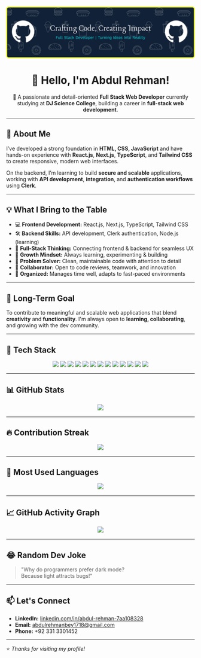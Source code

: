 <p align="center">
  <img src="https://raw.githubusercontent.com/AbdulRehman817/AbdulRehman817/main/header.png" alt="Banner" />
</p>

<h1 align="center">👋 Hello, I'm Abdul Rehman!</h1>

<p align="center">
  🚀 A passionate and detail-oriented <b>Full Stack Web Developer</b> currently studying at <b>DJ Science College</b>, building a career in <b>full-stack web development</b>.
</p>

---

## 🌟 About Me
I’ve developed a strong foundation in **HTML, CSS, JavaScript** and have hands-on experience with **React.js**, **Next.js**, **TypeScript**, and **Tailwind CSS** to create responsive, modern web interfaces.  

On the backend, I’m learning to build **secure and scalable** applications, working with **API development**, **integration**, and **authentication workflows** using **Clerk**.

---

## 💡 What I Bring to the Table
- 💻 **Frontend Development:** React.js, Next.js, TypeScript, Tailwind CSS  
- 🛠️ **Backend Skills:** API development, Clerk authentication, Node.js (learning)  
- 🔄 **Full-Stack Thinking:** Connecting frontend & backend for seamless UX  
- 🧠 **Growth Mindset:** Always learning, experimenting & building  
- 🧩 **Problem Solver:** Clean, maintainable code with attention to detail  
- 🤝 **Collaborator:** Open to code reviews, teamwork, and innovation  
- 📅 **Organized:** Manages time well, adapts to fast-paced environments  

---

## 🎯 Long-Term Goal
To contribute to meaningful and scalable web applications that blend **creativity** and **functionality**. I'm always open to **learning, collaborating**, and growing with the dev community.

---

## 🧰 Tech Stack
<p align="center">
  <img src="https://img.shields.io/badge/HTML5-E34F26?style=for-the-badge&logo=html5&logoColor=white" />
  <img src="https://img.shields.io/badge/CSS3-1572B6?style=for-the-badge&logo=css3&logoColor=white" />
  <img src="https://img.shields.io/badge/JavaScript-F7DF1E?style=for-the-badge&logo=javascript&logoColor=black" />
  <img src="https://img.shields.io/badge/React-20232A?style=for-the-badge&logo=react&logoColor=61DAFB" />
  <img src="https://img.shields.io/badge/Next.js-000000?style=for-the-badge&logo=nextdotjs&logoColor=white" />
  <img src="https://img.shields.io/badge/TypeScript-3178C6?style=for-the-badge&logo=typescript&logoColor=white" />
  <img src="https://img.shields.io/badge/Tailwind_CSS-38B2AC?style=for-the-badge&logo=tailwind-css&logoColor=white" />
  <img src="https://img.shields.io/badge/Node.js-339933?style=for-the-badge&logo=nodedotjs&logoColor=white" />
  <img src="https://img.shields.io/badge/Express.js-000000?style=for-the-badge&logo=express&logoColor=white" />
  <img src="https://img.shields.io/badge/MongoDB-4EA94B?style=for-the-badge&logo=mongodb&logoColor=white" />
  <img src="https://img.shields.io/badge/Firebase-FFCA28?style=for-the-badge&logo=firebase&logoColor=black" />
  <img src="https://img.shields.io/badge/Git-F05032?style=for-the-badge&logo=git&logoColor=white" />
  <img src="https://img.shields.io/badge/GitHub-181717?style=for-the-badge&logo=github&logoColor=white" />
</p>

---

## 📊 GitHub Stats
<p align="center">
  <img src="https://github-readme-stats.vercel.app/api?username=AbdulRehman817&show_icons=true&theme=github_dark&hide_border=true" />
</p>

---

## 🔥 Contribution Streak
<p align="center">
  <img src="https://github-readme-streak-stats.herokuapp.com/?user=AbdulRehman817&theme=dracula&hide_border=true" />
</p>

---

## 📌 Most Used Languages
<p align="center">
  <img src="https://github-readme-stats.vercel.app/api/top-langs/?username=AbdulRehman817&layout=compact&theme=github_dark&hide_border=true" />
</p>

---

## 📈 GitHub Activity Graph
<p align="center">
  <img src="https://github-readme-activity-graph.vercel.app/graph?username=AbdulRehman817&theme=react-dark&hide_border=true" />
</p>

---

## 😂 Random Dev Joke
> "Why do programmers prefer dark mode?  
> Because light attracts bugs!"

---

## 📫 Let's Connect
- **LinkedIn:** [linkedin.com/in/abdul-rehman-7aa108328](https://www.linkedin.com/in/abdul-rehman-7aa108328/)  
- **Email:** abdulrehmanbey1718@gmail.com  
- **Phone:** +92 331 3301452  

---

⭐️ *Thanks for visiting my profile!*
